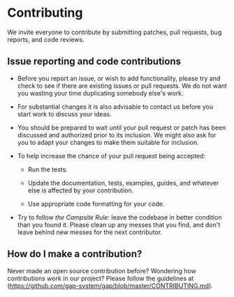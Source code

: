 # Contributing 

We invite everyone to contribute by submitting patches, pull requests,
bug reports, and code reviews. 

##  Issue reporting and code contributions

* Before you report an issue, or wish to add functionality, please try
  and check to see if there are existing issues or pull requests. We
  do not want you wasting your time duplicating somebody else's work.

* For substantial changes it is also advisable to contact us before
  you start work to discuss your ideas.
  
* You should be prepared to wait until your pull request or patch has
  been discussed and authorized prior to its inclusion.  We might also
  ask for you to adapt your changes to make them suitable for
  inclusion.
  
* To help increase the chance of your pull request being accepted:

  - Run the tests.

  - Update the documentation, tests, examples, guides, and whatever
    else is affected by your contribution.

  - Use appropriate code formatting for your code.

* Try to follow *the Campsite Rule:* leave the codebase in better
  condition than you found it. Please clean up any messes that you
  find, and don't leave behind new messes for the next contributor.

## How do I make a contribution?

Never made an open source contribution before? Wondering how
contributions work in our project? Please follow the guidelines at
(https://github.com/gap-system/gap/blob/master/CONTRIBUTING.md).

